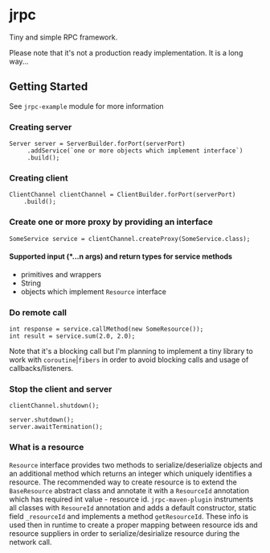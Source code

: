 # jrpc
Tiny and simple RPC framework.  

Please note that it's not a production ready implementation. It is a long way...

## Getting Started
See `jrpc-example` module for more information
### Creating server
```
Server server = ServerBuilder.forPort(serverPort)
     .addService(`one or more objects which implement interface`)
     .build();
```

### Creating client
```
ClientChannel clientChannel = ClientBuilder.forPort(serverPort)
    .build();
```

### Create one or more proxy by providing an interface
```
SomeService service = clientChannel.createProxy(SomeService.class);
```

#### Supported input (*...n args) and return types for service methods
- primitives and wrappers
- String
- objects which implement `Resource` interface

### Do remote call
```
int response = service.callMethod(new SomeResource());
int result = service.sum(2.0, 2.0);
```
Note that it's a blocking call but I'm planning to implement a tiny library to work with `coroutine`|`fibers`
in order to avoid blocking calls and usage of callbacks/listeners.

### Stop the client and server
```
clientChannel.shutdown();

server.shutdown();
server.awaitTermination();
```

### What is a resource
`Resource` interface provides two methods to serialize/deserialize objects and an additional method which returns an integer which uniquely identifies a resource. The recommended way to create resource is to extend the `BaseResource` abstract class and annotate it with a `ResourceId` annotation which has required int value - resource id. `jrpc-maven-plugin` instruments all classes with `ResoureId` annotation and adds a default constructor, static field `_resourceId` and implements a method `getResourceId`. These info is used then in runtime to create a proper mapping between resource ids and resource suppliers in order to serialize/desirialize resource during the network call.
